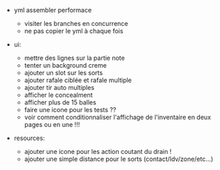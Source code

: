 - yml assembler performace

  - visiter les branches en concurrence
  - ne pas copier le yml à chaque fois

- ui:

  - mettre des lignes sur la partie note
  - tenter un background creme
  - ajouter un slot sur les sorts
  - ajouter rafale ciblée et rafale multiple
  - ajouter tir auto multiples
  - afficher le concealment
  - afficher plus de 15 balles
  - faire une icone pour les tests ??
  - voir comment conditionnaliser l'affichage de l'inventaire en deux pages ou en une !!!

- resources:
  - ajouter une icone pour les action coutant du drain !
  - ajouter une simple distance pour le sorts (contact/ldv/zone/etc...)
